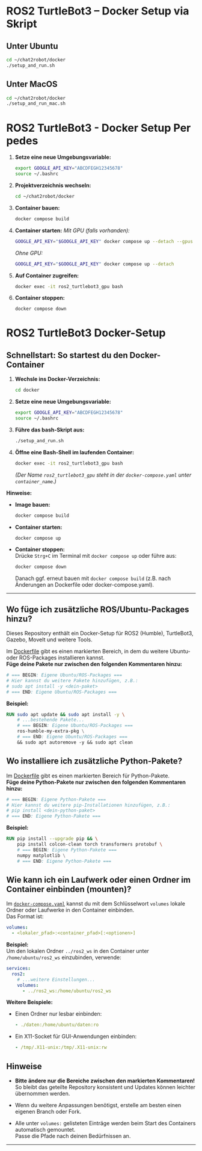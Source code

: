 # ROS2 TurtleBot3 – Docker Setup via Skript
## Unter Ubuntu
   ```bash
   cd ~/chat2robot/docker
   ./setup_and_run.sh
   ```

## Unter MacOS
   ```bash
   cd ~/chat2robot/docker
   ./setup_and_run_mac.sh
   ```

# ROS2 TurtleBot3 -  Docker Setup Per pedes
1. **Setze eine neue Umgebungsvariable:**
   ```bash
   export GOOGLE_API_KEY="ABCDFEGH12345678"
   source ~/.bashrc
   ```
2. **Projektverzeichnis wechseln:**
   ```bash
   cd ~/chat2robot/docker
   ```
3. **Container bauen:**
   ```bash
   docker compose build
   ```
4. **Container starten:**
   *Mit GPU (falls vorhanden):*
   ```bash
   GOOGLE_API_KEY="$GOOGLE_API_KEY" docker compose up --detach --gpus all
   ```
   *Ohne GPU:*
   ```bash
   GOOGLE_API_KEY="$GOOGLE_API_KEY" docker compose up --detach
   ```
5. **Auf Container zugreifen:**
   ```bash
   docker exec -it ros2_turtlebot3_gpu bash
   ```
6. **Container stoppen:**
   ```bash
   docker compose down
   ```

# ROS2 TurtleBot3 Docker-Setup

## Schnellstart: So startest du den Docker-Container

1. **Wechsle ins Docker-Verzeichnis:**
   ```bash
   cd docker
   ```
2. **Setze eine neue Umgebungsvariable:**
   ```bash
   export GOOGLE_API_KEY="ABCDFEGH12345678"
   source ~/.bashrc
   ```
3. **Führe das bash-Skript aus:**
   ```bash
   ./setup_and_run.sh
   ```
4. **Öffne eine Bash-Shell im laufenden Container:**
   ```bash
   docker exec -it ros2_turtlebot3_gpu bash
   ```
   *(Der Name `ros2_turtlebot3_gpu` steht in der `docker-compose.yaml` unter `container_name`.)*

**Hinweise:**

- **Image bauen:**
   ```bash
   docker compose build
   ```
- **Container starten:**
   ```bash
   docker compose up
   ```
- **Container stoppen:**  
  Drücke `Strg+C` im Terminal mit `docker compose up` oder führe aus:
  ```bash
  docker compose down
  ```
  Danach ggf. erneut bauen mit `docker compose build` (z.B. nach Änderungen an Dockerfile oder docker-compose.yaml).

---


## Wo füge ich zusätzliche ROS/Ubuntu-Packages hinzu?
Dieses Repository enthält ein Docker-Setup für ROS2 (Humble), TurtleBot3, Gazebo, MoveIt und weitere Tools.

Im [Dockerfile](Dockerfile) gibt es einen markierten Bereich, in dem du weitere Ubuntu- oder ROS-Packages installieren kannst.  
**Füge deine Pakete nur zwischen den folgenden Kommentaren hinzu:**

```dockerfile
# === BEGIN: Eigene Ubuntu/ROS-Packages ===
# Hier kannst du weitere Pakete hinzufügen, z.B.:
# sudo apt install -y <dein-paket>
# === END: Eigene Ubuntu/ROS-Packages ===
```

**Beispiel:**
```dockerfile
RUN sudo apt update && sudo apt install -y \
    # ...bestehende Pakete...
    # === BEGIN: Eigene Ubuntu/ROS-Packages ===
    ros-humble-my-extra-pkg \
    # === END: Eigene Ubuntu/ROS-Packages ===
    && sudo apt autoremove -y && sudo apt clean
```

## Wo installiere ich zusätzliche Python-Pakete?

Im [Dockerfile](Dockerfile) gibt es einen markierten Bereich für Python-Pakete.  
**Füge deine Python-Pakete nur zwischen den folgenden Kommentaren hinzu:**

```dockerfile
# === BEGIN: Eigene Python-Pakete ===
# Hier kannst du weitere pip-Installationen hinzufügen, z.B.:
# pip install <dein-python-paket>
# === END: Eigene Python-Pakete ===
```

**Beispiel:**
```dockerfile
RUN pip install --upgrade pip && \
    pip install colcon-clean torch transformers protobuf \
    # === BEGIN: Eigene Python-Pakete ===
    numpy matplotlib \
    # === END: Eigene Python-Pakete ===
```

## Wie kann ich ein Laufwerk oder einen Ordner im Container einbinden (mounten)?

Im [`docker-compose.yaml`](docker-compose.yaml) kannst du mit dem Schlüsselwort `volumes` lokale Ordner oder Laufwerke in den Container einbinden.  
Das Format ist:

```yaml
volumes:
  - <lokaler_pfad>:<container_pfad>[:<optionen>]
```

**Beispiel:**  
Um den lokalen Ordner `../ros2_ws` in den Container unter `/home/ubuntu/ros2_ws` einzubinden, verwende:

```yaml
services:
  ros2:
    # ...weitere Einstellungen...
    volumes:
      - ../ros2_ws:/home/ubuntu/ros2_ws
```

**Weitere Beispiele:**
- Einen Ordner nur lesbar einbinden:
  ```yaml
  - ./daten:/home/ubuntu/daten:ro
  ```
- Ein X11-Socket für GUI-Anwendungen einbinden:
  ```yaml
  - /tmp/.X11-unix:/tmp/.X11-unix:rw
  ```

## Hinweise 
- **Bitte ändere nur die Bereiche zwischen den markierten Kommentaren!**  
  So bleibt das geteilte Repository konsistent und Updates können leichter übernommen werden.
- Wenn du weitere Anpassungen benötigst, erstelle am besten einen eigenen Branch oder Fork.

- Alle unter `volumes:` gelisteten Einträge werden beim Start des Containers automatisch gemountet.  
  Passe die Pfade nach deinen Bedürfnissen an.
---
